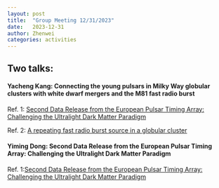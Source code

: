 ```yaml
---
layout: post
title:  "Group Meeting 12/31/2023"
date:   2023-12-31
author: Zhenwei
categories: activities
---
```




## Two talks:

####  Yacheng Kang: Connecting the young pulsars in Milky Way globular clusters with white dwarf mergers and the M81 fast radio burst

Ref. 1: [Second Data Release from the European Pulsar Timing Array: Challenging the Ultralight Dark Matter Paradigm](https://journals.aps.org/prl/abstract/10.1103/PhysRevLett.131.171001)

Ref. 2: [A repeating fast radio burst source in a globular cluster](https://www.nature.com/articles/s41586-021-04354-w)


#### Yiming Dong: Second Data Release from the European Pulsar Timing Array: Challenging the Ultralight Dark Matter Paradigm

Ref. 1:[Second Data Release from the European Pulsar Timing Array: Challenging the Ultralight Dark Matter Paradigm](https://journals.aps.org/prl/abstract/10.1103/PhysRevLett.131.171001)

